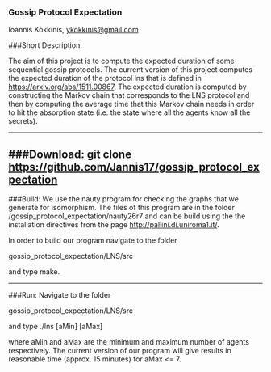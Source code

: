 ### Gossip Protocol Expectation 

Ioannis Kokkinis, ykokkinis@gmail.com

###Short Description:

The aim of this project is to compute the expected duration
of some sequential gossip protocols. The current version of
this project computes the expected duration of the protocol
lns that is defined in https://arxiv.org/abs/1511.00867.
The expected duration is computed by constructing the
Markov chain that corresponds to the LNS protocol and then
by computing the average time that this Markov chain needs
in order to hit the absorption state (i.e. the state where
all the agents know all the secrets).

---

###Download:
git clone https://github.com/Jannis17/gossip_protocol_expectation
---

###Build:
We use the nauty program for checking the graphs that we
generate for isomorphism. The files of this program are
in the folder /gossip_protocol_expectation/nauty26r7 and
can be build using the the installation directives from
the page http://pallini.di.uniroma1.it/.

In order to build our program navigate to the folder

gossip_protocol_expectation/LNS/src

and type make.

---

###Run:
Navigate to the folder

gossip_protocol_expectation/LNS/src

and type ./lns [aMin] [aMax]

where aMin and aMax are the minimum and maximum number
of agents respectively. The current version of our
program will give results in reasonable time
(approx. 15 minutes) for aMax <= 7.
